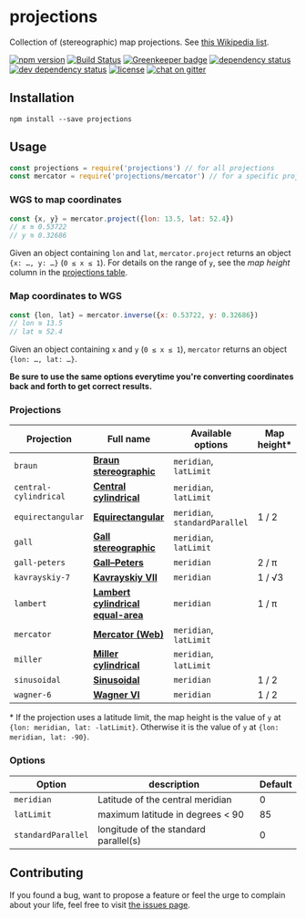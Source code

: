 # projections

Collection of (stereographic) map projections. See [this Wikipedia list](https://en.wikipedia.org/wiki/List_of_map_projections).

[![npm version](https://img.shields.io/npm/v/projections.svg)](https://www.npmjs.com/package/projections)
[![Build Status](https://travis-ci.org/juliuste/projections.svg?branch=master)](https://travis-ci.org/juliuste/projections)
[![Greenkeeper badge](https://badges.greenkeeper.io/juliuste/projections.svg)](https://greenkeeper.io/)
[![dependency status](https://img.shields.io/david/juliuste/projections.svg)](https://david-dm.org/juliuste/projections)
[![dev dependency status](https://img.shields.io/david/dev/juliuste/projections.svg)](https://david-dm.org/juliuste/projections#info=devDependencies)
[![license](https://img.shields.io/github/license/juliuste/projections.svg?style=flat)](LICENSE)
[![chat on gitter](https://badges.gitter.im/juliuste.svg)](https://gitter.im/juliuste)

## Installation

```shell
npm install --save projections
```

## Usage

```js
const projections = require('projections') // for all projections
const mercator = require('projections/mercator') // for a specific projection
```

### WGS to map coordinates

```js
const {x, y} = mercator.project({lon: 13.5, lat: 52.4})
// x ≊ 0.53722
// y ≊ 0.32686
```

Given an object containing `lon` and `lat`, `mercator.project` returns an object `{x: …, y: …}` (`0 ≤ x ≤ 1`). For details on the range of `y`, see the *map height* column in the [projections table](#projections).

### Map coordinates to WGS

```js
const {lon, lat} = mercator.inverse({x: 0.53722, y: 0.32686})
// lon ≊ 13.5
// lat ≊ 52.4
```
Given an object containing `x` and `y` (`0 ≤ x ≤ 1`), `mercator` returns an object `{lon: …, lat: …}`.

**Be sure to use the same options everytime you're converting coordinates back and forth to get correct results.**

### Projections

Projection | Full name | Available options | Map height\*
---------- | --------- | ----------------- | -----------
`braun` | **[Braun stereographic](https://en.wikipedia.org/wiki/Gall_stereographic_projection#Braun_stereographic_projection)** | `meridian`, `latLimit`
`central-cylindrical` | **[Central cylindrical](https://en.wikipedia.org/wiki/Central_cylindrical_projection)** | `meridian`, `latLimit`
`equirectangular` | **[Equirectangular](https://en.wikipedia.org/wiki/Equirectangular_projection)** | `meridian`, `standardParallel` | 1 / 2
`gall` | **[Gall stereographic](https://en.wikipedia.org/wiki/Gall_stereographic_projection)** | `meridian`, `latLimit` |
`gall-peters` | **[Gall–Peters](https://en.wikipedia.org/wiki/Gall%E2%80%93Peters_projection)** | `meridian` | 2 / π
`kavrayskiy-7` | **[Kavrayskiy VII](https://en.wikipedia.org/wiki/Kavrayskiy_VII_projection)** | `meridian` | 1 / √3
`lambert` | **[Lambert cylindrical equal-area](https://en.wikipedia.org/wiki/Lambert_cylindrical_equal-area_projection)** | `meridian` | 1 / π
`mercator` | **[Mercator (Web)](http://mathworld.wolfram.com/MercatorProjection.html)** | `meridian`, `latLimit` |
`miller` | **[Miller cylindrical](https://en.wikipedia.org/wiki/Miller_cylindrical_projection)** | `meridian`, `latLimit` |
`sinusoidal` | **[Sinusoidal](https://en.wikipedia.org/wiki/Sinusoidal_projection)** | `meridian` | 1 / 2
`wagner-6` | **[Wagner VI](https://en.wikipedia.org/wiki/Wagner_VI_projection)** | `meridian` | 1 / 2

\* If the projection uses a latitude limit, the map height is the value of `y` at `{lon: meridian, lat: -latLimit}`. Otherwise it is the value of `y` at `{lon: meridian, lat: -90}`.

### Options

Option | description | Default
------ | ----------- | -------
`meridian` | Latitude of the central meridian | 0
`latLimit` | maximum latitude in degrees < 90 | 85
`standardParallel` | longitude of the standard parallel(s) | 0

## Contributing

If you found a bug, want to propose a feature or feel the urge to complain about your life, feel free to visit [the issues page](https://github.com/juliuste/projections/issues).
